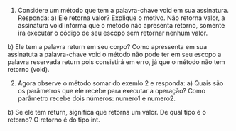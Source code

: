1. Considere um método que tem a palavra-chave void em sua assinatura. Responda:
  a) Ele retorna valor? Explique o motivo.
    Não retorna valor, a assinatura void informa que o método não apresenta retorno,
    somente ira executar o código de seu escopo sem retornar nenhum valor.

  b) Ele tem a palavra return em seu corpo?
    Como apressenta em sua assinatuta a palavra-chave void o método não pode ter em seu escopo
    a palavra reservada return pois consistirá em erro, já que o método não tem retorno (void).

2. Agora observe o método somar do exemlo 2 e responda:
  a) Quais são os parâmetros que ele recebe para executar a operação?
    Como parâmetro recebe dois números: numero1 e numero2.

  b) Se ele tem return, significa que retorna um valor. De qual tipo é o retorno?
    O retorno é do tipo int.
